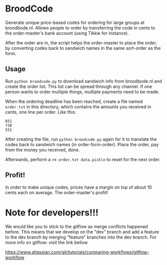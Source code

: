 # BroodCode

Generate unique price-based codes for ordering for large groups at broodbode.nl. Allows people to order by transferring the code in cents to the order-master's bank account (using Tikkie for instance).

After the order are in, the script helps the order-master to place the order, by converting codes back to sandwich names in the same sort-order as the form.

## Usage

Run `python broodcode.py` to download sandwich info from broodbode.nl and create the order list. This list can be spread through any channel. If one person wants to order multiple things, multiple payments need to be made.

When the ordering deadline has been reached, create a file named `order.txt` in this directory, which contains the amounts you received in cents, one line per order. Like this:

```
651
738
551
```

After creating the file, run `python broodcode.py` again for it to translate the codes back to sandwich names (in order-form-order). Place the order, pay from the money you received, done.

Afterwards, perform a `rm order.txt data.pickle` to reset for the next order.

## Profit!

In order to make unique codes, prices have a margin on top of about 10 cents each on average. The order-master's profit!

# Note for developers!!!

We would like you to stick to the gitflow as merge conflicts happened before. This means that we develop on the "dev" branch and add a feature to the dev branch by merging "feature" branches into the dev branch.
For more info on gitflow: visit the link bellow

https://www.atlassian.com/git/tutorials/comparing-workflows/gitflow-workflow
